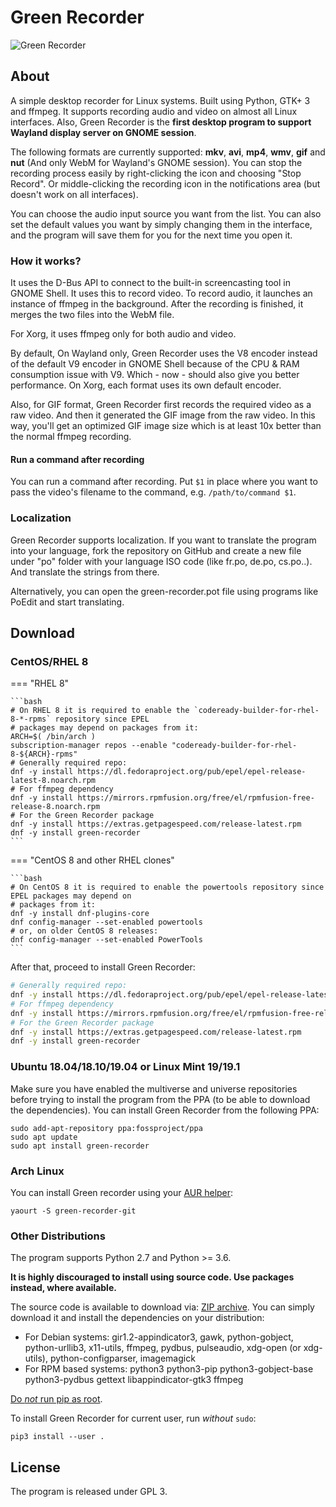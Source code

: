 # Green Recorder

![Green Recorder](https://i.ibb.co/b1831W0/Screenshot-from-2019-03-21-12-21-02.png)

## About

A simple desktop recorder for Linux systems. Built using Python, GTK+ 3 and ffmpeg. It supports recording audio and video on almost all Linux interfaces. Also, Green Recorder is the **first desktop program to support Wayland display server on GNOME session**.

The following formats are currently supported: **mkv**, **avi**, **mp4**, **wmv**, **gif** and **nut** (And only WebM for Wayland's GNOME session). You can stop the recording process easily by right-clicking the icon and choosing "Stop Record". Or middle-clicking the recording icon in the notifications area (but doesn't work on all interfaces).

You can choose the audio input source you want from the list. You can also set the default values you want by simply changing them in the interface, and the program will save them for you for the next time you open it.

### How it works?

It uses the D-Bus API to connect to the built-in screencasting tool in GNOME Shell. It uses this to record video. To record audio, it launches an instance of ffmpeg in the background. After the recording is finished, it merges the two files into the WebM file.

For Xorg, it uses ffmpeg only for both audio and video.

By default, On Wayland only, Green Recorder uses the V8 encoder instead of the default V9 encoder in GNOME Shell because of the CPU & RAM consumption issue with V9. Which - now - should also give you better performance. On Xorg, each format uses its own default encoder.

Also, for GIF format, Green Recorder first records the required video as a raw video. And then it generated the GIF image from the raw video. In this way, you'll get an optimized GIF image size which is at least 10x better than the normal ffmpeg recording.

#### Run a command after recording

You can run a command after recording. Put `$1` in place where you want to pass the video's 
filename to the command, e.g. `/path/to/command $1`.

### Localization

Green Recorder supports localization. If you want to translate the program into your language, fork the repository on GitHub and create a new file under "po" folder with your language ISO code (like fr.po, de.po, cs.po..). And translate the strings from there.

Alternatively, you can open the green-recorder.pot file using programs like PoEdit and start translating.

## Download

### CentOS/RHEL 8

=== "RHEL 8"

    ```bash
    # On RHEL 8 it is required to enable the `codeready-builder-for-rhel-8-*-rpms` repository since EPEL 
    # packages may depend on packages from it:
    ARCH=$( /bin/arch )
    subscription-manager repos --enable "codeready-builder-for-rhel-8-${ARCH}-rpms"
    # Generally required repo:
    dnf -y install https://dl.fedoraproject.org/pub/epel/epel-release-latest-8.noarch.rpm
    # For ffmpeg dependency
    dnf -y install https://mirrors.rpmfusion.org/free/el/rpmfusion-free-release-8.noarch.rpm
    # For the Green Recorder package
    dnf -y install https://extras.getpagespeed.com/release-latest.rpm    
    dnf -y install green-recorder
    ```



=== "CentOS 8 and other RHEL clones"

    ```bash
    # On CentOS 8 it is required to enable the powertools repository since EPEL packages may depend on 
    # packages from it:
    dnf -y install dnf-plugins-core
    dnf config-manager --set-enabled powertools
    # or, on older CentOS 8 releases:
    dnf config-manager --set-enabled PowerTools
    ```

After that, proceed to install Green Recorder:

```bash
# Generally required repo:
dnf -y install https://dl.fedoraproject.org/pub/epel/epel-release-latest-8.noarch.rpm
# For ffmpeg dependency
dnf -y install https://mirrors.rpmfusion.org/free/el/rpmfusion-free-release-8.noarch.rpm
# For the Green Recorder package
dnf -y install https://extras.getpagespeed.com/release-latest.rpm    
dnf -y install green-recorder
```

### Ubuntu 18.04/18.10/19.04 or Linux Mint 19/19.1

Make sure you have enabled the multiverse and universe repositories before trying to install the program from the PPA (to be able to download the dependencies). You can install Green Recorder from the following PPA:

    sudo add-apt-repository ppa:fossproject/ppa
    sudo apt update
    sudo apt install green-recorder

### Arch Linux

You can install Green recorder using your [AUR helper](https://wiki.archlinux.org/index.php/AUR_helpers):

    yaourt -S green-recorder-git

### Other Distributions

The program supports Python 2.7 and Python >= 3.6.

**It is highly discouraged to install using source code. Use packages instead, where available.**


The source code is available to download via: [ZIP archive](https://github.com/dvershinin/green-recorder/archive/master.zip). 
You can simply download it and install the dependencies on your distribution:

* For Debian systems: gir1.2-appindicator3, gawk, python-gobject, python-urllib3, x11-utils, ffmpeg, pydbus, pulseaudio, xdg-open (or xdg-utils), python-configparser, imagemagick
* For RPM based systems: python3 python3-pip python3-gobject-base python3-pydbus gettext libappindicator-gtk3 ffmpeg

[Do *not* run pip as root](https://www.getpagespeed.com/server-setup/do-not-run-pip-as-root).  

To install Green Recorder for current user, run *without* `sudo`:

    pip3 install --user .
    
## License

The program is released under GPL 3.
